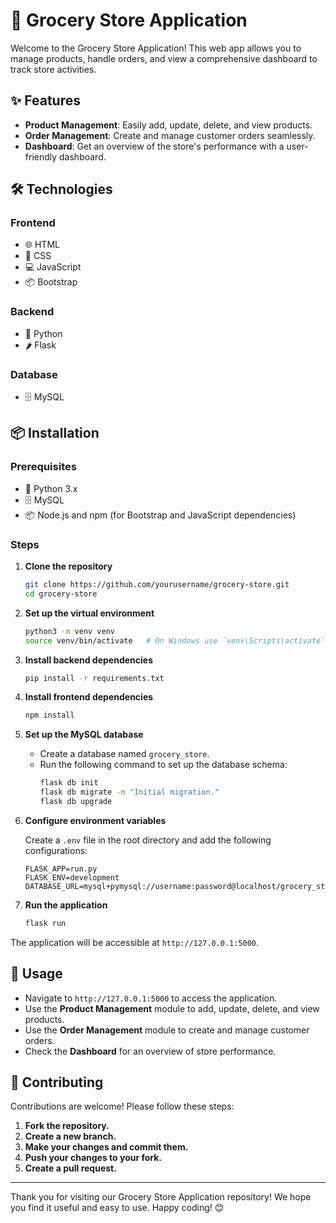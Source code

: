 # 🛒 Grocery Store Application

Welcome to the Grocery Store Application! This web app allows you to manage products, handle orders, and view a comprehensive dashboard to track store activities.

## ✨ Features

- **Product Management**: Easily add, update, delete, and view products.
- **Order Management**: Create and manage customer orders seamlessly.
- **Dashboard**: Get an overview of the store's performance with a user-friendly dashboard.

## 🛠 Technologies

### Frontend

- 🌐 HTML
- 🎨 CSS
- 💻 JavaScript
- 📦 Bootstrap

### Backend

- 🐍 Python
- 🌶 Flask

### Database

- 🗄 MySQL

## 📦 Installation

### Prerequisites

- 🐍 Python 3.x
- 🗄 MySQL
- 📦 Node.js and npm (for Bootstrap and JavaScript dependencies)

### Steps

1. **Clone the repository**
    ```bash
    git clone https://github.com/yourusername/grocery-store.git
    cd grocery-store
    ```

2. **Set up the virtual environment**
    ```bash
    python3 -m venv venv
    source venv/bin/activate   # On Windows use `venv\Scripts\activate`
    ```

3. **Install backend dependencies**
    ```bash
    pip install -r requirements.txt
    ```

4. **Install frontend dependencies**
    ```bash
    npm install
    ```

5. **Set up the MySQL database**

    - Create a database named `grocery_store`.
    - Run the following command to set up the database schema:
      ```bash
      flask db init
      flask db migrate -m "Initial migration."
      flask db upgrade
      ```

6. **Configure environment variables**

    Create a `.env` file in the root directory and add the following configurations:
    ```env
    FLASK_APP=run.py
    FLASK_ENV=development
    DATABASE_URL=mysql+pymysql://username:password@localhost/grocery_store
    ```

7. **Run the application**
    ```bash
    flask run
    ```

The application will be accessible at `http://127.0.0.1:5000`.

## 🚀 Usage

- Navigate to `http://127.0.0.1:5000` to access the application.
- Use the **Product Management** module to add, update, delete, and view products.
- Use the **Order Management** module to create and manage customer orders.
- Check the **Dashboard** for an overview of store performance.

## 🤝 Contributing

Contributions are welcome! Please follow these steps:

1. **Fork the repository.**
2. **Create a new branch.**
3. **Make your changes and commit them.**
4. **Push your changes to your fork.**
5. **Create a pull request.**

---

Thank you for visiting our Grocery Store Application repository! We hope you find it useful and easy to use. Happy coding! 😊
